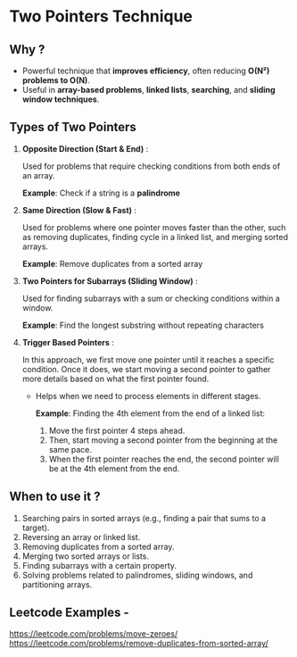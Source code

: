 # Two Pointers Technique 

## Why ?
- Powerful technique that **improves efficiency**, often reducing **O(N²) problems to O(N)**.
- Useful in **array-based problems**, **linked lists**, **searching**, and **sliding window techniques**.

## Types of Two Pointers
1) **Opposite Direction (Start & End)** :

   Used for problems that require checking conditions from both ends of an array.

    **Example**: Check if a string is a **palindrome**

3) **Same Direction (Slow & Fast)** :
  
     Used for problems where one pointer moves faster than the other, such as removing duplicates, finding cycle in a linked list, and merging sorted arrays.
   
     **Example**: Remove duplicates from a sorted array

5) **Two Pointers for Subarrays (Sliding Window)** :

    Used for finding subarrays with a sum or checking conditions within a window.

      **Example**: Find the longest substring without repeating characters

6) **Trigger Based Pointers** :
   
    In this approach, we first move one pointer until it reaches a specific condition. Once it does, we start moving a second pointer to gather more details based on what the first pointer found.
    * Helps when we need to process elements in different stages.
      
      **Example**:
      Finding the 4th element from the end of a linked list:
      1) Move the first pointer 4 steps ahead.
      2) Then, start moving a second pointer from the beginning at the same pace.
      3) When the first pointer reaches the end, the second pointer will be at the 4th element from the end.

## When to use it ? 

1) Searching pairs in sorted arrays (e.g., finding a pair that sums to a target).
2) Reversing an array or linked list.
3) Removing duplicates from a sorted array.
4) Merging two sorted arrays or lists.
5) Finding subarrays with a certain property.
6) Solving problems related to palindromes, sliding windows, and partitioning arrays.

## Leetcode Examples -
https://leetcode.com/problems/move-zeroes/
https://leetcode.com/problems/remove-duplicates-from-sorted-array/

